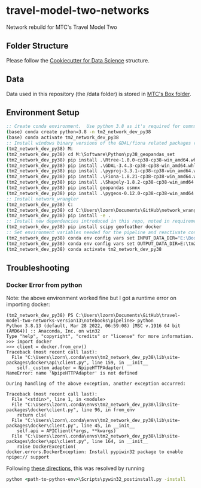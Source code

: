 # travel-model-two-networks
Network rebuild for MTC's Travel Model Two

## Folder Structure
Please follow the [Cookiecutter for Data Science](http://drivendata.github.io/cookiecutter-data-science/) structure.

## Data
Data used in this repository (the /data folder) is stored in [MTC's Box folder](https://app.box.com/folder/130570381446).

## Environment Setup
```bat
:: Create conda environment.  Use python 3.8 as it's required for osmnx 1.2.0 which includes the reversed edge attribute
(base) conda create python=3.8 -n tm2_network_dev_py38
(base) conda activate tm2_network_dev_py38
:: Install windows binary versions of the GDAL/fiona related packages required for geopandas since these can be tricky
(tm2_network_dev_py38) M:
(tm2_network_dev_py38) cd M:\Software\Python\py38_geopandas_set
(tm2_network_dev_py38) pip install .\Rtree-1.0.0-cp38-cp38-win_amd64.whl
(tm2_network_dev_py38) pip install .\GDAL-3.4.3-cp38-cp38-win_amd64.whl
(tm2_network_dev_py38) pip install .\pyproj-3.3.1-cp38-cp38-win_amd64.whl
(tm2_network_dev_py38) pip install .\Fiona-1.8.21-cp38-cp38-win_amd64.whl
(tm2_network_dev_py38) pip install .\Shapely-1.8.2-cp38-cp38-win_amd64.whl
(tm2_network_dev_py38) pip install geopandas osmnx
(tm2_network_dev_py38) pip install .\pygeos-0.12.0-cp38-cp38-win_amd64.whl
:: Install network_wrangler
(tm2_network_dev_py38) C:
(tm2_network_dev_py38) cd C:\Users\lzorn\Documents\GitHub\network_wrangler
(tm2_network_dev_py38) pip install -e .
:: Install new dependencies introduced in this repo, noted in requirements.txt
(tm2_network_dev_py38) pip install scipy geofeather docker
:: Set environment variables needed for the pipeline and reactivate conda env for them to take effect
(tm2_network_dev_py38) conda env config vars set INPUT_DATA_DIR="E:\Box\Modeling and Surveys\Development\Travel Model Two Development\Travel Model Two Network Rebuild\travel-model-two-networks\data"
(tm2_network_dev_py38) conda env config vars set OUTPUT_DATA_DIR=E:\tm2_network_version_13
(tm2_network_dev_py38) conda activate tm2_network_dev_py38
```

## Troubleshooting

### Docker Error from python
Note: the above environment worked fine but I got a runtime error on importing docker:
```
(tm2_network_dev_py38) PS C:\Users\lzorn\Documents\GitHub\travel-model-two-networks-version13\notebooks\pipeline> python
Python 3.8.13 (default, Mar 28 2022, 06:59:08) [MSC v.1916 64 bit (AMD64)] :: Anaconda, Inc. on win32
Type "help", "copyright", "credits" or "license" for more information.
>>> import docker
>>> client = docker.from_env()
Traceback (most recent call last):
  File "C:\Users\lzorn\.conda\envs\tm2_network_dev_py38\lib\site-packages\docker\api\client.py", line 159, in __init__
    self._custom_adapter = NpipeHTTPAdapter(
NameError: name 'NpipeHTTPAdapter' is not defined

During handling of the above exception, another exception occurred:

Traceback (most recent call last):
  File "<stdin>", line 1, in <module>
  File "C:\Users\lzorn\.conda\envs\tm2_network_dev_py38\lib\site-packages\docker\client.py", line 96, in from_env
    return cls(
  File "C:\Users\lzorn\.conda\envs\tm2_network_dev_py38\lib\site-packages\docker\client.py", line 45, in __init__
    self.api = APIClient(*args, **kwargs)
  File "C:\Users\lzorn\.conda\envs\tm2_network_dev_py38\lib\site-packages\docker\api\client.py", line 164, in __init__
    raise DockerException(
docker.errors.DockerException: Install pypiwin32 package to enable npipe:// support
```

Following [these directions](https://github.com/twosixlabs/armory/issues/156), this was resolved by running
```bat
python <path-to-python-env>\Scripts\pywin32_postinstall.py -install
```

